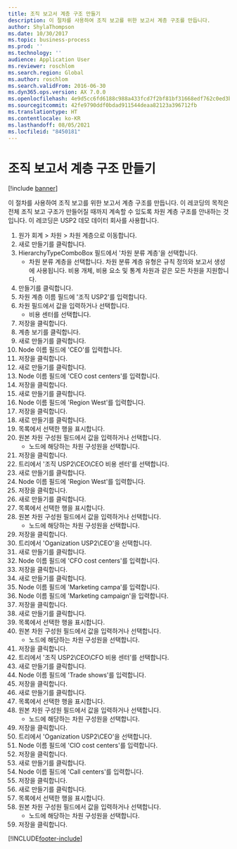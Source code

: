 ```yaml
---
title: 조직 보고서 계층 구조 만들기
description: 이 절차를 사용하여 조직 보고를 위한 보고서 계층 구조를 만듭니다.
author: ShylaThompson
ms.date: 10/30/2017
ms.topic: business-process
ms.prod: ''
ms.technology: ''
audience: Application User
ms.reviewer: roschlom
ms.search.region: Global
ms.author: roschlom
ms.search.validFrom: 2016-06-30
ms.dyn365.ops.version: AX 7.0.0
ms.openlocfilehash: 4e9d5cc6fd6188c988a433fcd7f2bf81bf31668edf762c0ed3bcbf67477a4e35
ms.sourcegitcommit: 42fe9790ddf0bdad911544deaa82123a396712fb
ms.translationtype: HT
ms.contentlocale: ko-KR
ms.lasthandoff: 08/05/2021
ms.locfileid: "8450181"
---
```

# <a name="create-an-organization-report-hierarchy"></a>조직 보고서 계층 구조 만들기

[!include [banner](../../includes/banner.md)]

이 절차를 사용하여 조직 보고를 위한 보고서 계층 구조를 만듭니다. 이 레코딩의 목적은 전체 조직 보고 구조가 만들어질 때까지 계속할 수 있도록 차원 계층 구조를 안내하는 것입니다. 이 레코딩은 USP2 데모 데이터 회사를 사용합니다.

1. 원가 회계 > 차원 > 차원 계층으로 이동합니다.
2. 새로 만들기를 클릭합니다.
3. HierarchyTypeComboBox 필드에서 '차원 분류 계층'을 선택합니다.
    * 차원 분류 계층을 선택합니다. 차원 분류 계층 유형은 규칙 정의와 보고서 생성에 사용됩니다. 비용 개체, 비용 요소 및 통계 차원과 같은 모든 차원을 지원합니다.  
4. 만들기를 클릭합니다.
5. 차원 계층 이름 필드에 '조직 USP2'를 입력합니다.
6. 차원 필드에서 값을 입력하거나 선택합니다.
    * 비용 센터를 선택합니다.  
7. 저장을 클릭합니다.
8. 계층 보기를 클릭합니다.
9. 새로 만들기를 클릭합니다.
10. Node 이름 필드에 'CEO'를 입력합니다.
11. 저장을 클릭합니다.
12. 새로 만들기를 클릭합니다.
13. Node 이름 필드에 'CEO cost centers'를 입력합니다.
14. 저장을 클릭합니다.
15. 새로 만들기를 클릭합니다.
16. Node 이름 필드에 'Region West'를 입력합니다.
17. 저장을 클릭합니다.
18. 새로 만들기를 클릭합니다.
19. 목록에서 선택한 행을 표시합니다.
20. 원본 차원 구성원 필드에서 값을 입력하거나 선택합니다.
    * 노드에 해당하는 차원 구성원을 선택합니다.  
21. 저장을 클릭합니다.
22. 트리에서 '조직 USP2\CEO\CEO 비용 센터'를 선택합니다.
23. 새로 만들기를 클릭합니다.
24. Node 이름 필드에 'Region West'를 입력합니다.
25. 저장을 클릭합니다.
26. 새로 만들기를 클릭합니다.
27. 목록에서 선택한 행을 표시합니다.
28. 원본 차원 구성원 필드에서 값을 입력하거나 선택합니다.
    * 노드에 해당하는 차원 구성원을 선택합니다.  
29. 저장을 클릭합니다.
30. 트리에서 'Oganization USP2\CEO'을 선택합니다.
31. 새로 만들기를 클릭합니다.
32. Node 이름 필드에 'CFO cost centers'를 입력합니다.
33. 저장을 클릭합니다.
34. 새로 만들기를 클릭합니다.
35. Node 이름 필드에 'Marketing campa'를 입력합니다.
36. Node 이름 필드에 'Marketing campaign'을 입력합니다.
37. 저장을 클릭합니다.
38. 새로 만들기를 클릭합니다.
39. 목록에서 선택한 행을 표시합니다.
40. 원본 차원 구성원 필드에서 값을 입력하거나 선택합니다.
    * 노드에 해당하는 차원 구성원을 선택합니다.  
41. 저장을 클릭합니다.
42. 트리에서 '조직 USP2\CEO\CFO 비용 센터'를 선택합니다.
43. 새로 만들기를 클릭합니다.
44. Node 이름 필드에 'Trade shows'를 입력합니다.
45. 저장을 클릭합니다.
46. 새로 만들기를 클릭합니다.
47. 목록에서 선택한 행을 표시합니다.
48. 원본 차원 구성원 필드에서 값을 입력하거나 선택합니다.
    * 노드에 해당하는 차원 구성원을 선택합니다.  
49. 저장을 클릭합니다.
50. 트리에서 'Oganization USP2\CEO'을 선택합니다.
51. Node 이름 필드에 'CIO cost centers'를 입력합니다.
52. 저장을 클릭합니다.
53. 새로 만들기를 클릭합니다.
54. Node 이름 필드에 'Call centers'를 입력합니다.
55. 저장을 클릭합니다.
56. 새로 만들기를 클릭합니다.
57. 목록에서 선택한 행을 표시합니다.
58. 원본 차원 구성원 필드에서 값을 입력하거나 선택합니다.
    * 노드에 해당하는 차원 구성원을 선택합니다.  
59. 저장을 클릭합니다.



[!INCLUDE[footer-include](../../../includes/footer-banner.md)]